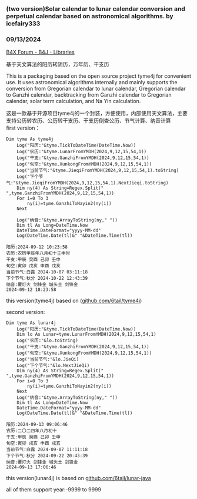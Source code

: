 ### (two version)Solar calendar to lunar calendar conversion and perpetual calendar based on astronomical algorithms. by icefairy333
### 09/13/2024
[B4X Forum - B4J - Libraries](https://www.b4x.com/android/forum/threads/163061/)

基于天文算法的阳历转阴历，万年历、干支历  
  
This is a packaging based on the open source project tyme4j for convenient use. It uses astronomical algorithms internally and mainly supports the conversion from Gregorian calendar to lunar calendar, Gregorian calendar to Ganzhi calendar, backtracking from Ganzhi calendar to Gregorian calendar, solar term calculation, and Na Yin calculation.  
  
  
这是一款基于开源项目tyme4j的一个封装，方便使用，内部使用天文算法，主要支持公历转农历、公历转干支历、干支历倒查公历、节气计算、纳音计算  
first version：  

```B4X
Dim tyme As tyme4j  
    Log("阳历:"&tyme.TickToDateTime(DateTime.Now))  
    Log("农历:"&tyme.LunarFromYMDH(2024,9,12,15,54,1))  
    Log("干支:"&tyme.GanzhiFromYMDH(2024,9,12,15,54,1))  
    Log("旬空:"&tyme.XunkongFromYMDH(2024,9,12,15,54,1))  
    Log("当前节气:"&tyme.JieqiFromYMDH(2024,9,12,15,54,1).toString)  
    Log("下个节气:"&tyme.JieqiFromYMDH(2024,9,12,15,54,1).NextJieqi.toString)  
    Dim ny(4) As String=Regex.Split(" ",tyme.GanzhiFromYMDH(2024,9,12,15,54,1))  
    For i=0 To 3  
        ny(i)=tyme.GanzhiToNayin2(ny(i))  
    Next  
    
    Log("纳音:"&tyme.ArrayToString(ny," "))  
    Dim tl As Long=DateTime.Now  
    DateTime.DateFormat="yyyy-MM-dd"  
    Log(DateTime.Date(tl)&" "&DateTime.Time(tl))
```

  
  
  

```B4X
阳历:2024-09-12 10:23:58  
农历:农历甲辰年八月初十壬申时  
干支:甲辰 癸酉 己卯 壬申  
旬空:寅卯 戌亥 申酉 戌亥  
当前节气:白露 2024-10-07 03:11:18  
下个节气:秋分 2024-10-22 12:43:39  
纳音:覆灯火 剑锋金 城头土 剑锋金  
2024-09-12 18:23:58
```

  
  
this version(tyme4j) based on ([github.com/6tail/tyme4j](http://github.com/6tail/tyme4j))  
  
second version:  

```B4X
Dim tyme As lunar4j  
    Log("阳历:"&tyme.TickToDateTime(DateTime.Now))  
    Dim lo As Lunar=tyme.LunarFromYMDH(2024,9,12,15,54,1)  
    Log("农历:"&lo.toString)  
    Log("干支:"&tyme.GanzhiFromYMDH(2024,9,12,15,54,1))  
    Log("旬空:"&tyme.XunkongFromYMDH(2024,9,12,15,54,1))  
    Log("当前节气:"&lo.JieQi)  
    Log("下个节气:"&lo.NextJieQi)  
    Dim ny(4) As String=Regex.Split(" ",tyme.GanzhiFromYMDH(2024,9,12,15,54,1))  
    For i=0 To 3  
        ny(i)=tyme.GanzhiToNayin2(ny(i))  
    Next  
    Log("纳音:"&tyme.ArrayToString(ny," "))  
    Dim tl As Long=DateTime.Now  
    DateTime.DateFormat="yyyy-MM-dd"  
    Log(DateTime.Date(tl)&" "&DateTime.Time(tl))
```

  
  

```B4X
阳历:2024-09-13 09:06:46  
农历:二〇二四年八月初十  
干支:甲辰 癸酉 己卯 壬申  
旬空:寅卯 戌亥 申酉 戌亥  
当前节气:白露 2024-09-07 11:11:18  
下个节气:秋分 2024-09-22 20:43:39  
纳音:覆灯火 剑锋金 城头土 剑锋金  
2024-09-13 17:06:46
```

  
this version(lunar4j) is based on [github.com/6tail/lunar-java](http://github.com/6tail/lunar-java)  
  
  
all of them support year:-9999 to 9999